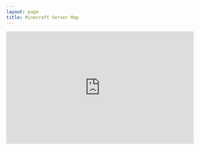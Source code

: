 ```yaml
---
layout: page
title: Minecraft Server Map
---
```


<embed src="http://www.google.com" style="width:500px; height: 300px;">